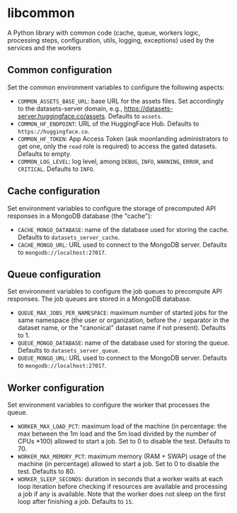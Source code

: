 # libcommon

A Python library with common code (cache, queue, workers logic, processing steps, configuration, utils, logging, exceptions) used by the services and the workers

## Common configuration

Set the common environment variables to configure the following aspects:

- `COMMON_ASSETS_BASE_URL`: base URL for the assets files. Set accordingly to the datasets-server domain, e.g., https://datasets-server.huggingface.co/assets. Defaults to `assets`.
- `COMMON_HF_ENDPOINT`: URL of the HuggingFace Hub. Defaults to `https://huggingface.co`.
- `COMMON_HF_TOKEN`: App Access Token (ask moonlanding administrators to get one, only the `read` role is required) to access the gated datasets. Defaults to empty.
- `COMMON_LOG_LEVEL`: log level, among `DEBUG`, `INFO`, `WARNING`, `ERROR`, and `CRITICAL`. Defaults to `INFO`.

## Cache configuration

Set environment variables to configure the storage of precomputed API responses in a MongoDB database (the "cache"):

- `CACHE_MONGO_DATABASE`: name of the database used for storing the cache. Defaults to `datasets_server_cache`.
- `CACHE_MONGO_URL`: URL used to connect to the MongoDB server. Defaults to `mongodb://localhost:27017`.

## Queue configuration

Set environment variables to configure the job queues to precompute API responses. The job queues are stored in a MongoDB database.

- `QUEUE_MAX_JOBS_PER_NAMESPACE`: maximum number of started jobs for the same namespace (the user or organization, before the `/` separator in the dataset name, or the "canonical" dataset name if not present). Defaults to 1.
- `QUEUE_MONGO_DATABASE`: name of the database used for storing the queue. Defaults to `datasets_server_queue`.
- `QUEUE_MONGO_URL`: URL used to connect to the MongoDB server. Defaults to `mongodb://localhost:27017`.

## Worker configuration

Set environment variables to configure the worker that processes the queue.

- `WORKER_MAX_LOAD_PCT`: maximum load of the machine (in percentage: the max between the 1m load and the 5m load divided by the number of CPUs \*100) allowed to start a job. Set to 0 to disable the test. Defaults to 70.
- `WORKER_MAX_MEMORY_PCT`: maximum memory (RAM + SWAP) usage of the machine (in percentage) allowed to start a job. Set to 0 to disable the test. Defaults to 80.
- `WORKER_SLEEP_SECONDS`: duration in seconds that a worker waits at each loop iteration before checking if resources are available and processing a job if any is available. Note that the worker does not sleep on the first loop after finishing a job. Defaults to `15`.
